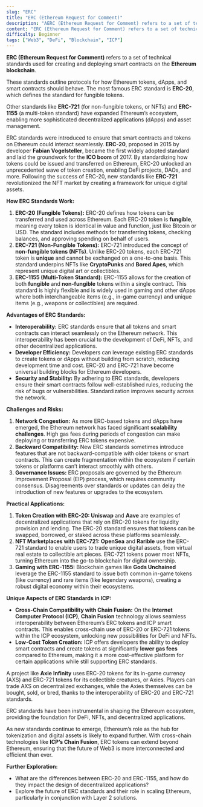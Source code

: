 ```yaml
---
slug: "ERC"
title: "ERC (Ethereum Request for Comment)"
description: "AERC (Ethereum Request for Comment) refers to a set of technical standards used for creating and deploying smart contracts on the Ethereum blockchain."
content: "ERC (Ethereum Request for Comment) refers to a set of technical standards used for creating and deploying smart contracts on the Ethereum blockchain."
difficulty: Beginner
tags: ["Web3", "DeFi", "Blockchain", "ICP"]
---
```


**ERC (Ethereum Request for Comment)** refers to a set of technical standards used for creating and deploying smart contracts on the **Ethereum blockchain**.

These standards outline protocols for how Ethereum tokens, dApps, and smart contracts should behave. The most famous ERC standard is **ERC-20**, which defines the standard for fungible tokens.

Other standards like **ERC-721** (for non-fungible tokens, or NFTs) and **ERC-1155** (a multi-token standard) have expanded Ethereum’s ecosystem, enabling more sophisticated decentralized applications (dApps) and asset management.

ERC standards were introduced to ensure that smart contracts and tokens on Ethereum could interact seamlessly. **ERC-20**, proposed in 2015 by developer **Fabian Vogelsteller**, became the first widely adopted standard and laid the groundwork for the **ICO boom** of 2017. By standardizing how tokens could be issued and transferred on Ethereum, ERC-20 unlocked an unprecedented wave of token creation, enabling DeFi projects, DAOs, and more. Following the success of ERC-20, new standards like **ERC-721** revolutionized the NFT market by creating a framework for unique digital assets.

**How ERC Standards Work:**

1. **ERC-20 (Fungible Tokens):** ERC-20 defines how tokens can be transferred and used across Ethereum. Each ERC-20 token is **fungible**, meaning every token is identical in value and function, just like Bitcoin or USD. The standard includes methods for transferring tokens, checking balances, and approving spending on behalf of users.
2. **ERC-721 (Non-Fungible Tokens):** ERC-721 introduced the concept of **non-fungible tokens (NFTs)**. Unlike ERC-20 tokens, each ERC-721 token is **unique** and cannot be exchanged on a one-to-one basis. This standard underpins NFTs like **CryptoPunks** and **Bored Apes**, which represent unique digital art or collectibles.
3. **ERC-1155 (Multi-Token Standard):** ERC-1155 allows for the creation of both **fungible** and **non-fungible** tokens within a single contract. This standard is highly flexible and is widely used in gaming and other dApps where both interchangeable items (e.g., in-game currency) and unique items (e.g., weapons or collectibles) are required.

**Advantages of ERC Standards:**

- **Interoperability:** ERC standards ensure that all tokens and smart contracts can interact seamlessly on the Ethereum network. This interoperability has been crucial to the development of DeFi, NFTs, and other decentralized applications.
- **Developer Efficiency:** Developers can leverage existing ERC standards to create tokens or dApps without building from scratch, reducing development time and cost. ERC-20 and ERC-721 have become universal building blocks for Ethereum developers.
- **Security and Stability:** By adhering to ERC standards, developers ensure their smart contracts follow well-established rules, reducing the risk of bugs or vulnerabilities. Standardization improves security across the network.

**Challenges and Risks:**

1. **Network Congestion:** As more ERC-based tokens and dApps have emerged, the Ethereum network has faced significant **scalability challenges**. High gas fees during periods of congestion can make deploying or transferring ERC tokens expensive.
2. **Backward Compatibility:** New ERC standards sometimes introduce features that are not backward-compatible with older tokens or smart contracts. This can create fragmentation within the ecosystem if certain tokens or platforms can’t interact smoothly with others.
3. **Governance Issues:** ERC proposals are governed by the Ethereum Improvement Proposal (EIP) process, which requires community consensus. Disagreements over standards or updates can delay the introduction of new features or upgrades to the ecosystem.

**Practical Applications:**

1. **Token Creation with ERC-20: Uniswap** and **Aave** are examples of decentralized applications that rely on ERC-20 tokens for liquidity provision and lending. The ERC-20 standard ensures that tokens can be swapped, borrowed, or staked across these platforms seamlessly.
2. **NFT Marketplaces with ERC-721: OpenSea** and **Rarible** use the ERC-721 standard to enable users to trade unique digital assets, from virtual real estate to collectible art pieces. ERC-721 tokens power most NFTs, turning Ethereum into the go-to blockchain for digital ownership.
3. **Gaming with ERC-1155:** Blockchain games like **Gods Unchained** leverage the ERC-1155 standard to issue both common in-game tokens (like currency) and rare items (like legendary weapons), creating a robust digital economy within their ecosystems.

**Unique Aspects of ERC Standards in ICP:**

- **Cross-Chain Compatibility with Chain Fusion:** On the **Internet Computer Protocol (ICP)**, **Chain Fusion** technology allows seamless interoperability between Ethereum’s ERC tokens and ICP smart contracts. This enables cross-chain use of ERC-20 or ERC-721 tokens within the ICP ecosystem, unlocking new possibilities for DeFi and NFTs.
- **Low-Cost Token Creation:** ICP offers developers the ability to deploy smart contracts and create tokens at significantly **lower gas fees** compared to Ethereum, making it a more cost-effective platform for certain applications while still supporting ERC standards.

A project like **Axie Infinity** uses ERC-20 tokens for its in-game currency (AXS) and ERC-721 tokens for its collectible creatures, or Axies. Players can trade AXS on decentralized exchanges, while the Axies themselves can be bought, sold, or bred, thanks to the interoperability of ERC-20 and ERC-721 standards.

ERC standards have been instrumental in shaping the Ethereum ecosystem, providing the foundation for DeFi, NFTs, and decentralized applications.

As new standards continue to emerge, Ethereum’s role as the hub for tokenization and digital assets is likely to expand further. With cross-chain technologies like **ICP’s Chain Fusion**, ERC tokens can extend beyond Ethereum, ensuring that the future of Web3 is more interconnected and efficient than ever.

**Further Exploration:**

- What are the differences between ERC-20 and ERC-1155, and how do they impact the design of decentralized applications?
- Explore the future of ERC standards and their role in scaling Ethereum, particularly in conjunction with Layer 2 solutions.
